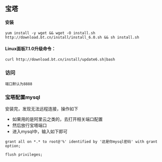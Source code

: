 ## 宝塔

#### 安装

```
yum install -y wget && wget -O install.sh http://download.bt.cn/install/install_6.0.sh && sh install.sh
```

#### Linux面板7.1.0升级命令：

```
curl http://download.bt.cn/install/update6.sh|bash
```

### 访问

```
端口默认为8888
```

### 宝塔配置mysql

安装完，发现无法远程连接，操作如下

* 如果用的是阿里云之类的，去打开相关端口配置
* 然后放行宝塔端口
* 进入mysql中，输入如下即可

```
grant all on *.* to root@'%' identified by '这是你mysql密码' with grant option;

flush privileges;
```



